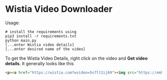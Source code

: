 # Wistia Video Downloader

Usage:

```shell
# install the requirements using 
pip3 install -r requirements.txt
python main.py
[...enter Wistia video details]
[...enter desired name of the video]
```

To get the Wistia Video Details, right click on the video and **Get video details**. It generally looks like this

```html
<p><a href="https://wistia.com?wvideo=5n7lt2ij69"><img src="https://embedwistia-a.akamaihd.net/deliveries/48f1d62d1ceddb4284ad9cf67c916235.jpg?image_play_button_size=2x&amp;image_crop_resized=960x540&amp;image_play_button=1&amp;image_play_button_color=fa4fa0e0" style="width: 400px; height: 225px;" width="400" height="225"></a></p><p><a href="https://wistia.com?wvideo=5n7lt2ij69">The video hosting platform made for B2B marketers | Wistia</a></p>
```